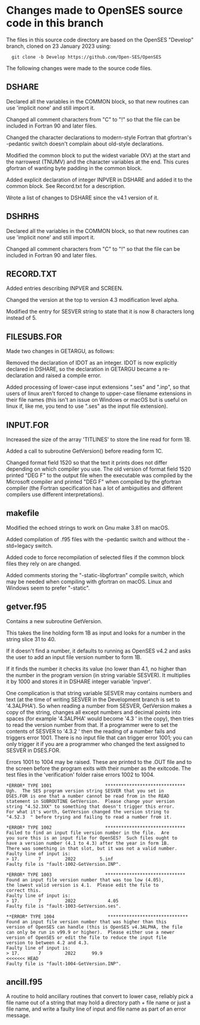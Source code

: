 # Changes made to OpenSES source code in this branch

The files in this source code directory are based on the OpenSES
"Develop" branch, cloned on 23 January 2023 using:
```
  git clone -b Develop https://github.com/Open-SES/OpenSES
```

The following changes were made to the source code files.

DSHARE
------
Declared all the variables in the COMMON block, so that new routines can
use 'implicit none' and still import it.

Changed all comment characters from "C" to "!" so that the file can be
included in Fortran 90 and later files.

Changed the character declarations to modern-style Fortran that gfortran's
-pedantic switch doesn't complain about old-style declarations.

Modified the common block to put the widest variable (XV) at the start
and the narrowest (TNUMV) and the character variables at the end.  This
cures gfortran of wanting byte padding in the common block.

Added explicit declaration of integer INPVER in DSHARE and added it to
the common block.  See Record.txt for a description.

Wrote a list of changes to DSHARE since the v4.1 version of it.


DSHRHS
------
Declared all the variables in the COMMON block, so that new routines can
use 'implicit none' and still import it.

Changed all comment characters from "C" to "!" so that the file can be
included in Fortran 90 and later files.


RECORD.TXT
----------
Added entries describing INPVER and SCREEN.

Changed the version at the top to version 4.3 modification level alpha.

Modified the entry for SESVER string to state that it is now 8 characters
long instead of 5.


FILESUBS.FOR
------------
Made two changes in GETARGU, as follows:

Removed the declaration of IDOT as an integer.  IDOT is now explicitly
declared in DSHARE, so the declaration in GETARGU became a re-declaration
and raised a compile error.

Added processing of lower-case input extensions ".ses" and ".inp",
so that users of linux aren't forced to change to upper-case filename
extensions in their file names (this isn't an issue on Windows or
macOS but is useful on linux if, like me, you tend to use ".ses" as
the input file extension).


INPUT.FOR
---------
Increased the size of the array 'TITLINES' to store the line read for
form 1B.

Added a call to subroutine GetVersion() before reading form 1C.

Changed format field 1520 so that the text it prints does not differ
depending on which compiler you use.  The old version of format field
1520 printed "DEG F" to the output file when the executable was compiled
by the Microsoft compiler and printed "DEG  F" when compiled by the
gfortran compiler (the Fortran specification has a lot of ambiguities
and different compilers use different interpretations).


makefile
--------
Modified the echoed strings to work on Gnu make 3.81 on macOS.

Added compilation of .f95 files with the -pedantic switch and without
the -std=legacy switch.

Added code to force recompilation of selected files if the common block
files they rely on are changed.

Added comments storing the "-static-libgfortran" compile switch, which
may be needed when compiling with gfortran on macOS.  Linux and Windows
seem to prefer "-static".


getver.f95
----------
Contains a new subroutine GetVersion.

This takes the line holding form 1B as input and looks for a number in
the string slice 31 to 40.

If it doesn't find a number, it defaults to running as OpenSES v4.2 and
asks the user to add an input file version number to form 1B.

If it finds the number it checks its value (no lower than 4.1, no higher
than the number in the program version (in string variable SESVER).
It multiplies it by 1000 and stores it in DSHARE integer variable 'inpver'.

One complication is that string variable SESVER may contains numbers and
text (at the time of writing SESVER in the Development branch is set
to '4.3ALPHA').
So when reading a number from SESVER, GetVersion makes a copy of the
string, changes all except numbers and decimal points into spaces (for
example '4.3ALPHA' would become '4.3     ' in the copy), then tries to
read the version number from that.
If a programmer were to set the contents of SESVER to '4.3.2   ' then
the reading of a number fails and triggers error 1001.  There is no
input file that can trigger error 1001; you can only trigger it if you
are a programmer who changed the text assigned to SESVER in DSES.FOR.


Errors 1001 to 1004 may be raised.  These are printed to the .OUT file
and to the screen before the program exits with their number as the
exitcode.
The test files in the 'verification' folder raise errors 1002 to 1004.
```
*ERROR* TYPE 1001                    ******************************
Ugh.  The SES program version string SESVER that you set in
DSES.FOR is one that a number cannot be read from in the READ
statement in SUBROUTINE GetVersion.  Please change your version
string "4.52.3XX" to something that doesn't trigger this error.
For what it's worth, GetVersion changed the version string to
"4.52.3  " before trying and failing to read a number from it.

*ERROR* TYPE 1002                    ******************************
Failed to find an input file version number in the file.  Are
you sure this is an input file for OpenSES?  Such files ought to
have a version number (4.1 to 4.3) after the year in form 1B.
There was something in that slot, but it was not a valid number.
Faulty line of input is:
> 17.       7         2022         5.inf
Faulty file is "fault-1002-GetVersion.INP".

*ERROR* TYPE 1003                    ******************************
Found an input file version number that was too low (4.05),
the lowest valid version is 4.1.  Please edit the file to
correct this.
Faulty line of input is:
> 17.       7         2022            4.05
Faulty file is "fault-1003-GetVersion.ses".

**ERROR* TYPE 1004                    ******************************
Found an input file version number that was higher than this
version of OpenSES can handle (this is OpenSES v4.3ALPHA, the file
can only be run in v99.9 or higher).  Please either use a newer
version of OpenSES or edit the file to reduce the input file
version to between 4.2 and 4.3.
Faulty line of input is:
> 17.       7         2022      99.9
<<<<<<< HEAD
Faulty file is "fault-1004-GetVersion.INP".
```

ancill.f95
----------

A routine to hold ancillary routines that convert to lower case, reliably
pick a file name out of a string that may hold a directory path + file name
or just a file name, and write a faulty line of input and file name as
part of an error message.

